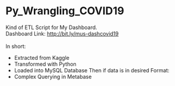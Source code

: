 # Py_Wrangling_COVID19
Kind of ETL Script for My Dashboard. <br/>
Dashboard Link: http://bit.ly/mus-dashcovid19 <br/>
</br>
In short:
* Extracted from Kaggle
* Transformed with Python 
* Loaded into MySQL Database 
Then if data is in desired Format:
* Complex Querying in Metabase
